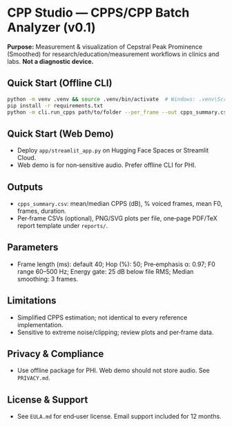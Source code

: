 # CPP Studio — CPPS/CPP Batch Analyzer (v0.1)

**Purpose:** Measurement & visualization of Cepstral Peak Prominence (Smoothed) for research/education/measurement workflows in clinics and labs. **Not a diagnostic device.**

## Quick Start (Offline CLI)
```bash
python -m venv .venv && source .venv/bin/activate  # Windows: .venv\Scripts\activate
pip install -r requirements.txt
python -m cli.run_cpps path/to/folder --per_frame --out cpps_summary.csv
````

## Quick Start (Web Demo)

* Deploy `app/streamlit_app.py` on Hugging Face Spaces or Streamlit Cloud.
* Web demo is for non‑sensitive audio. Prefer offline CLI for PHI.

## Outputs

* `cpps_summary.csv`: mean/median CPPS (dB), % voiced frames, mean F0, frames, duration.
* Per‑frame CSVs (optional), PNG/SVG plots per file, one‑page PDF/TeX report template under `reports/`.

## Parameters

* Frame length (ms): default 40; Hop (%): 50; Pre‑emphasis α: 0.97; F0 range 60–500 Hz; Energy gate: 25 dB below file RMS; Median smoothing: 3 frames.

## Limitations

* Simplified CPPS estimation; not identical to every reference implementation.
* Sensitive to extreme noise/clipping; review plots and per‑frame data.

## Privacy & Compliance

* Use offline package for PHI. Web demo should not store audio. See `PRIVACY.md`.

## License & Support

* See `EULA.md` for end‑user license. Email support included for 12 months.